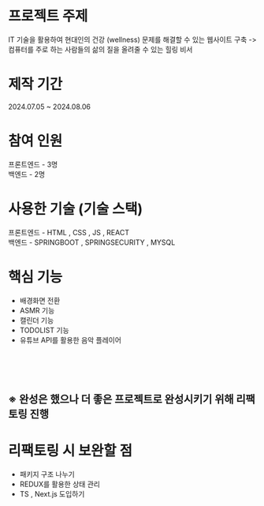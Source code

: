 # 프로젝트 주제

IT 기술을 활용하여 현대인의 건강 (wellness) 문제를 해결할 수 있는 웹사이트 구축 -> 컴퓨터를 주로 하는 사람들의 삶의 질을 올려줄 수 있는 힐링 비서

# 제작 기간
2024.07.05 ~ 2024.08.06

# 참여 인원
프론트엔드 - 3명
<br/>
백엔드 - 2명

# 사용한 기술 (기술 스택)

프론트엔드 - HTML , CSS , JS , REACT
<br/>
백엔드 - SPRINGBOOT , SPRINGSECURITY , MYSQL

# 핵심 기능

- 배경화면 전환
- ASMR 기능
- 캘린더 기능
- TODOLIST 기능
- 유튜브 API를 활용한 음악 플레이어

<br/>
<br/>
<br/>

## ※ 완성은 했으나 더 좋은 프로젝트로 완성시키기 위해 리팩토링 진행

# 리팩토링 시 보완할 점

- 패키지 구조 나누기
- REDUX를 활용한 상태 관리
- TS , Next.js 도입하기
